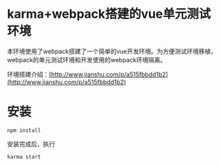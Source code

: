# karma+webpack搭建的vue单元测试环境
本环境使用了webpack搭建了一个简单的vue开发环境。为方便测试环境移植，webpack的单元测试环境和开发使用的webpack环境隔离。

环境搭建介绍：[http://www.jianshu.com/p/a515fbbdd1b2](http://www.jianshu.com/p/a515fbbdd1b2)

# 安装
```
npm install
```
安装完成后，执行
```
karma start
```